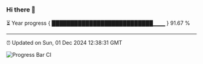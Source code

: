 ### Hi there 👋

⏳ Year progress { ███████████████████████████▁▁▁ } 91.67 %

---

⏰ Updated on Sun, 01 Dec 2024 12:38:31 GMT

![Progress Bar CI](https://github.com/liununu/liununu/workflows/Progress%20Bar%20CI/badge.svg)
